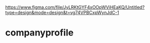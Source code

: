 https://www.figma.com/file/JyLRKtGYF4xOOpWViHEaKQ/Untitled?type=design&mode=design&t=vg74VPBCxpWynJdC-1
# companyprofile
